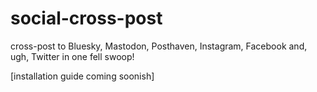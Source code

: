 # social-cross-post

cross-post to Bluesky, Mastodon, Posthaven, Instagram, Facebook and, ugh, Twitter in one fell swoop!

[installation guide coming soonish]
